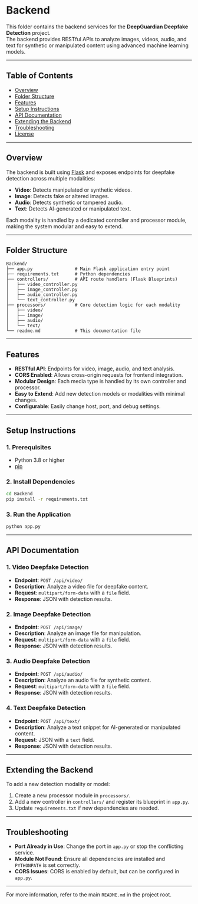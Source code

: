 # Backend

This folder contains the backend services for the **DeepGuardian Deepfake Detection** project.  
The backend provides RESTful APIs to analyze images, videos, audio, and text for synthetic or manipulated content using advanced machine learning models.

---

## Table of Contents

- [Overview](#overview)
- [Folder Structure](#folder-structure)
- [Features](#features)
- [Setup Instructions](#setup-instructions)
- [API Documentation](#api-documentation)
- [Extending the Backend](#extending-the-backend)
- [Troubleshooting](#troubleshooting)
- [License](#license)

---

## Overview

The backend is built using [Flask](https://flask.palletsprojects.com/) and exposes endpoints for deepfake detection across multiple modalities:

- **Video**: Detects manipulated or synthetic videos.  
- **Image**: Detects fake or altered images.  
- **Audio**: Detects synthetic or tampered audio.  
- **Text**: Detects AI-generated or manipulated text.  

Each modality is handled by a dedicated controller and processor module, making the system modular and easy to extend.

---

## Folder Structure

```plaintext
Backend/
├── app.py                # Main Flask application entry point
├── requirements.txt      # Python dependencies
├── controllers/          # API route handlers (Flask Blueprints)
│   ├── video_controller.py
│   ├── image_controller.py
│   ├── audio_controller.py
│   └── text_controller.py
├── processors/           # Core detection logic for each modality
│   ├── video/
│   ├── image/
│   ├── audio/
│   └── text/
└── readme.md             # This documentation file
```

---

## Features

- **RESTful API**: Endpoints for video, image, audio, and text analysis.  
- **CORS Enabled**: Allows cross-origin requests for frontend integration.  
- **Modular Design**: Each media type is handled by its own controller and processor.  
- **Easy to Extend**: Add new detection models or modalities with minimal changes.  
- **Configurable**: Easily change host, port, and debug settings.  

---

## Setup Instructions

### 1. Prerequisites
- Python 3.8 or higher  
- [pip](https://pip.pypa.io/en/stable/)  

### 2. Install Dependencies
```sh
cd Backend
pip install -r requirements.txt
```

### 3. Run the Application
```sh
python app.py
```

---

## API Documentation

### 1. Video Deepfake Detection
- **Endpoint**: `POST /api/video/`  
- **Description**: Analyze a video file for deepfake content.  
- **Request**: `multipart/form-data` with a `file` field.  
- **Response**: JSON with detection results.  

### 2. Image Deepfake Detection
- **Endpoint**: `POST /api/image/`  
- **Description**: Analyze an image file for manipulation.  
- **Request**: `multipart/form-data` with a `file` field.  
- **Response**: JSON with detection results.  

### 3. Audio Deepfake Detection
- **Endpoint**: `POST /api/audio/`  
- **Description**: Analyze an audio file for synthetic content.  
- **Request**: `multipart/form-data` with a `file` field.  
- **Response**: JSON with detection results.  

### 4. Text Deepfake Detection
- **Endpoint**: `POST /api/text/`  
- **Description**: Analyze a text snippet for AI-generated or manipulated content.  
- **Request**: JSON with a `text` field.  
- **Response**: JSON with detection results.  

---

## Extending the Backend

To add a new detection modality or model:

1. Create a new processor module in `processors/`.  
2. Add a new controller in `controllers/` and register its blueprint in `app.py`.  
3. Update `requirements.txt` if new dependencies are needed.  

---

## Troubleshooting

- **Port Already in Use**: Change the port in `app.py` or stop the conflicting service.  
- **Module Not Found**: Ensure all dependencies are installed and `PYTHONPATH` is set correctly.  
- **CORS Issues**: CORS is enabled by default, but can be configured in `app.py`.  

---
For more information, refer to the main `README.md` in the project root.
